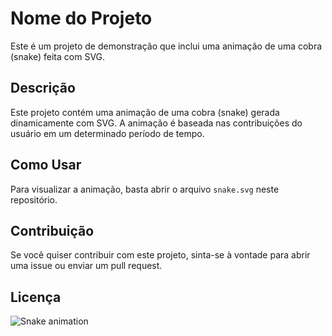 # Nome do Projeto

Este é um projeto de demonstração que inclui uma animação de uma cobra (snake) feita com SVG.

## Descrição

Este projeto contém uma animação de uma cobra (snake) gerada dinamicamente com SVG. A animação é baseada nas contribuições do usuário em um determinado período de tempo.

## Como Usar

Para visualizar a animação, basta abrir o arquivo `snake.svg` neste repositório.

## Contribuição

Se você quiser contribuir com este projeto, sinta-se à vontade para abrir uma issue ou enviar um pull request.

## Licença

![Snake animation](https://github.com/LEILAFARIAS-DVL/LEILAFARIAS-DVL/blob/output/github-contribution-grid-snake.svg)
